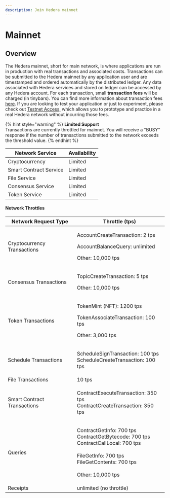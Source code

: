 ```yaml
---
description: Join Hedera mainnet
---
```


# Mainnet

## Overview

The Hedera mainnet, short for main network, is where applications are run in production with real transactions and associated costs. Transactions can be submitted to the Hedera mainnet by any application user and are timestamped and ordered automatically by the distributed ledger. Any data associated with Hedera services and stored on ledger can be accessed by any Hedera account. For each transaction, small **transaction fees** will be charged (in tinybars). You can find more information about transaction fees [here](https://www.hedera.com/fees). If you are looking to test your application or just to experiment, please check out [Testnet Access,](../testnet/testnet-access.md) which allows you to prototype and practice in a real Hedera network without incurring those fees.

{% hint style="warning" %}
**Limited Support** \
Transactions are currently throttled for mainnet. You will receive a "BUSY" response if the number of transactions submitted to the network exceeds the threshold value.
{% endhint %}

| Network Service        | Availability  |
| ---------------------- | ------------- |
| Cryptocurrency         | Limited       |
| Smart Contract Service | Limited       |
| File Service           | Limited       |
| Consensus Service      | Limited       |
| Token Service          | Limited       |

#### Network Throttles

| Network Request Type        | Throttle (tps)                                                                                                                                                                 |
| --------------------------- | ------------------------------------------------------------------------------------------------------------------------------------------------------------------------------ |
| Cryptocurrency Transactions | <p>AccountCreateTransaction: 2 tps</p><p>AccountBalanceQuery: unlimited</p><p>Other: 10,000 tps </p>                                                                           |
| Consensus Transactions      | <p>TopicCreateTransaction: 5 tps</p><p>Other: 10,000 tps</p>                                                                                                                   |
| Token Transactions          | <p>TokenMint (NFT): 1200 tps</p><p>TokenAssociateTransaction: 100 tps</p><p>Other: 3,000 tps</p>                                                                               |
| Schedule Transactions       | <p>ScheduleSignTransaction: 100 tps<br>ScheduleCreateTransaction: 100 tps</p>                                                                                                  |
| File Transactions           | 10 tps                                                                                                                                                                         |
| Smart Contract Transactions | <p>ContractExecuteTransaction: 350 tps<br>ContractCreateTransaction: 350 tps</p>                                                                                               |
| Queries                     | <p>ContractGetInfo: 700 tps<br>ContractGetBytecode: 700 tps<br>ContractCallLocal: 700 tps<br><br>FileGetInfo: 700 tps<br>FileGetContents: 700 tps<br><br>Other: 10,000 tps</p> |
| Receipts                    | unlimited (no throttle)                                                                                                                                                        |
